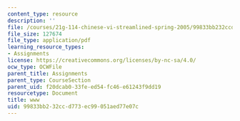 ```yaml
---
content_type: resource
description: ''
file: /courses/21g-114-chinese-vi-streamlined-spring-2005/99833bb232ccd773ec99051aed77e07c_MIT21G_114S05_4_21f.pdf
file_size: 127674
file_type: application/pdf
learning_resource_types:
- Assignments
license: https://creativecommons.org/licenses/by-nc-sa/4.0/
ocw_type: OCWFile
parent_title: Assignments
parent_type: CourseSection
parent_uid: f20dcab0-33fe-ed54-fc46-e61243f9dd19
resourcetype: Document
title: www
uid: 99833bb2-32cc-d773-ec99-051aed77e07c
---
```

